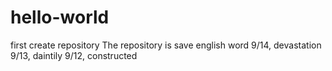 # hello-world
first create repository
The repository is save english word
9/14, devastation
9/13, daintily
9/12, constructed
